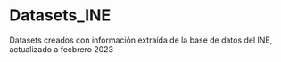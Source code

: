 # Datasets_INE

Datasets creados con información extraída de la base de datos del INE, actualizado a fecbrero 2023
